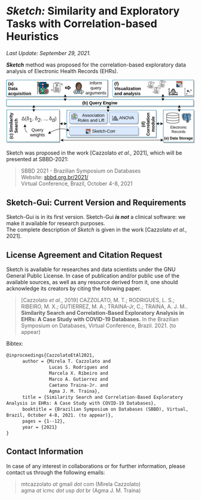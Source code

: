 # *Sketch:* Similarity and Exploratory Tasks with Correlation-based Heuristics  

*Last Update: September 29, 2021.*  

***Sketch*** method was proposed for the correlation-based exploratory data analysis of Electronic Health Records (EHRs).  

![The Sketch method](https://github.com/mtcazzolato/sketch/blob/master/img/sketch.png)  

Sketch was proposed in the work [Cazzolato *et al.*, 2021], which will be presented at SBBD-2021:  

> SBBD 2021 - Brazilian Symposium on Databases  
> Website: [sbbd.org.br/2021/](https://sbbd.org.br/2021/)  
> Virtual Conference, Brazil, October 4-8, 2021  

## Sketch-Gui: Current Version and Requirements  

Sketch-Gui is in its first version. Sketch-Gui ***is not*** a clinical software: we make it available for research purposes.  
The complete description of  *Sketch* is given in the work [Cazzolato *et al.*, 2021].  

## License Agreement and Citation Request  

Sketch is available for researches and data scientists under the GNU General Public License. In case of publication and/or public use of the available sources, as well as any resource derived from it, one should acknowledge its creators by citing the following paper.  

> [Cazzolato *et al.*, 2019] CAZZOLATO, M. T.; RODRIGUES, L. S.; RIBEIRO, M. X.; GUTIERREZ, M. A.; TRAINA-Jr, C.; TRAINA, A. J. M.. **Similarity Search and Correlation-Based Exploratory Analysis in EHRs: A Case Study with COVID-19 Databases.** In the Brazilian Symposium on Databases, Virtual Conference, Brazil. 2021. (to appear)   

Bibtex:  
```
@inproceedings{CazzolatoEtAl2021,  
      author = {Mirela T. Cazzolato and  
                Lucas S. Rodrigues and  
                Marcela X. Ribeiro and  
                Marco A. Gutierrez and  
                Caetano Traina-Jr. and  
                Agma J. M. Traina},
      title = {Similarity Search and Correlation-Based Exploratory Analysis in EHRs: A Case Study with COVID-19 Databases},  
      booktitle = {Brazilian Symposium on Databases (SBBD), Virtual, Brazil, October 4-8, 2021. (to appear)},  
      pages = {1--12},  
      year = {2021}  
}  
```

## Contact Information  
In case of any interest in collaborations or for further information, please contact us through the following emails:    
> mtcazzolato *at* gmail *dot* com (Mirela Cazzolato)  
> agma *at* icmc *dot* usp *dot* br (Agma J. M. Traina)  
